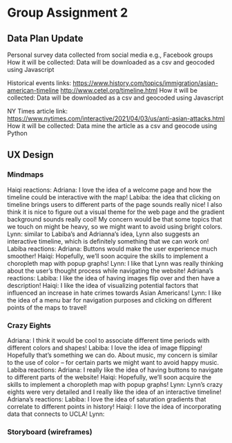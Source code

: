 # Group Assignment 2

## Data Plan Update
Personal survey data collected from social media e.g., Facebook groups
How it will be collected: Data will be downloaded as a csv and geocoded using Javascript

Historical events links: 
https://www.history.com/topics/immigration/asian-american-timeline
http://www.cetel.org/timeline.html
How it will be collected: Data will be downloaded as a csv and geocoded using Javascript

NY Times article link: https://www.nytimes.com/interactive/2021/04/03/us/anti-asian-attacks.html
How it will be collected: Data mine the article as a csv and geocode using Python

## UX Design
### Mindmaps

Haiqi reactions:
Adriana: I love the idea of a welcome page and how the timeline could be interactive with the map!
Labiba: the idea that clicking on timeline brings users to different parts of the page sounds really nice! I also think it is nice to figure out a visual theme for the web page and the gradient background sounds really cool! My concern would be that some topics that we touch on might be heavy, so we might want to avoid using bright colors.
Lynn: similar to Labiba’s and Adrianna’s idea, Lynn also suggests an interactive timeline, which is definitely something that we can work on!
Labiba reactions:
Adriana: Buttons would make the user experience much smoother!
Haiqi: Hopefully, we’ll soon acquire the skills to implement a choropleth map with popup graphs!
Lynn: I like that Lynn was really thinking about the user’s thought process while navigating the website!
Adriana’s reactions:
Labiba: I like the idea of having images flip over and then have a description!
Haiqi: I like the idea of visualizing potential factors that influenced an increase in hate crimes towards Asian Americans!
Lynn: I like the idea of a menu bar for navigation purposes and clicking on different points of the maps to travel!
### Crazy Eights
Adriana: I think it would be cool to associate different time periods with different colors and shapes! 
Labiba: I love the idea of image flipping! Hopefully that’s something we can do. About music, my concern is similar to the use of color – for certain parts we might want to avoid happy music. 
Labiba reactions:
Adriana: I really like the idea of having buttons to navigate to different parts of the website!
Haiqi: Hopefully, we’ll soon acquire the skills to implement a choropleth map with popup graphs!
Lynn: Lynn’s crazy eights were very detailed and I really like the idea of an interactive timeline!
Adriana’s reactions:
Labiba: I love the idea of saturation gradients that correlate to different points in history!
Haiqi: I love the idea of incorporating data that connects to UCLA!
Lynn: 
### Storyboard (wireframes)

